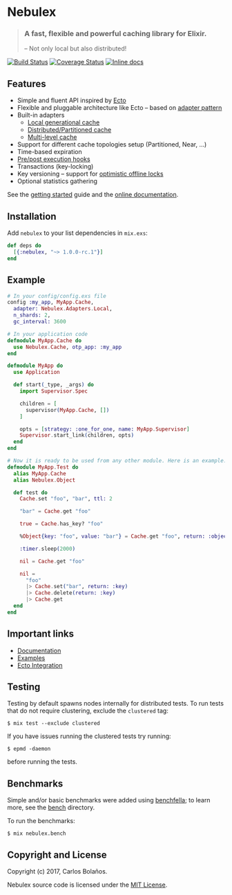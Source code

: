 # Nebulex
> ### A fast, flexible and powerful caching library for Elixir.
> – Not only local but also distributed!

[![Build Status](https://travis-ci.org/cabol/nebulex.svg?branch=master)](https://travis-ci.org/cabol/nebulex)
[![Coverage Status](https://coveralls.io/repos/github/cabol/nebulex/badge.svg?branch=master)](https://coveralls.io/github/cabol/nebulex?branch=master)
[![Inline docs](http://inch-ci.org/github/cabol/nebulex.svg)](http://inch-ci.org/github/cabol/nebulex)

## Features

* Simple and fluent API inspired by [Ecto](https://github.com/elixir-ecto/ecto)
* Flexible and pluggable architecture like Ecto – based on [adapter pattern](https://en.wikipedia.org/wiki/Adapter_pattern)
* Built-in adapters
  - [Local generational cache](http://hexdocs.pm/nebulex/Nebulex.Adapters.Local.html)
  - [Distributed/Partitioned cache](http://hexdocs.pm/nebulex/Nebulex.Adapters.Dist.html)
  - [Multi-level cache](http://hexdocs.pm/nebulex/Nebulex.Adapters.Multilevel.html)
* Support for different cache topologies setup (Partitioned, Near, ...)
* Time-based expiration
* [Pre/post execution hooks](http://hexdocs.pm/nebulex/hooks.html)
* Transactions (key-locking)
* Key versioning – support for [optimistic offline locks](https://martinfowler.com/eaaCatalog/optimisticOfflineLock.html)
* Optional statistics gathering

See the [getting started](http://hexdocs.pm/nebulex/getting-started.html) guide
and the [online documentation](http://hexdocs.pm/nebulex/Nebulex.html).

## Installation

Add `nebulex` to your list dependencies in `mix.exs`:

```elixir
def deps do
  [{:nebulex, "~> 1.0.0-rc.1"}]
end
```

## Example

```elixir
# In your config/config.exs file
config :my_app, MyApp.Cache,
  adapter: Nebulex.Adapters.Local,
  n_shards: 2,
  gc_interval: 3600

# In your application code
defmodule MyApp.Cache do
  use Nebulex.Cache, otp_app: :my_app
end

defmodule MyApp do
  use Application

  def start(_type, _args) do
    import Supervisor.Spec

    children = [
      supervisor(MyApp.Cache, [])
    ]

    opts = [strategy: :one_for_one, name: MyApp.Supervisor]
    Supervisor.start_link(children, opts)
  end
end

# Now it is ready to be used from any other module. Here is an example:
defmodule MyApp.Test do
  alias MyApp.Cache
  alias Nebulex.Object

  def test do
    Cache.set "foo", "bar", ttl: 2

    "bar" = Cache.get "foo"

    true = Cache.has_key? "foo"

    %Object{key: "foo", value: "bar"} = Cache.get "foo", return: :object

    :timer.sleep(2000)

    nil = Cache.get "foo"

    nil =
      "foo"
      |> Cache.set("bar", return: :key)
      |> Cache.delete(return: :key)
      |> Cache.get
  end
end
```

## Important links

 * [Documentation](http://hexdocs.pm/nebulex/Nebulex.html)
 * [Examples](https://github.com/cabol/nebulex_examples)
 * [Ecto Integration](https://github.com/cabol/nebulex_ecto)

## Testing

Testing by default spawns nodes internally for distributed tests.
To run tests that do not require clustering, exclude  the `clustered` tag:

```shell
$ mix test --exclude clustered
```

If you have issues running the clustered tests try running:

```shell
$ epmd -daemon
```

before running the tests.

## Benchmarks

Simple and/or basic benchmarks were added using [benchfella](https://github.com/alco/benchfella);
to learn more, see the [bench](./bench) directory.

To run the benchmarks:

```
$ mix nebulex.bench
```

## Copyright and License

Copyright (c) 2017, Carlos Bolaños.

Nebulex source code is licensed under the [MIT License](LICENSE).
